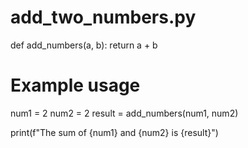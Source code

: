 # add_two_numbers.py
def add_numbers(a, b):
    return a + b

# Example usage
num1 = 2
num2 = 2
result = add_numbers(num1, num2)

print(f"The sum of {num1} and {num2} is {result}")

